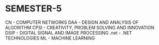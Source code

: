 # SEMESTER-5

CN - COMPUTER NETWORKS
DAA - DESIGN AND ANALYSIS OF ALGORITHM
CPSI - CREATIVITY, PROBLEM SOLVING AND INNOVATION
DSIP - DIGITAL SIGNAL AND IMAGE PROCESSING
.net - .NET TECHNOLOGIES
ML - MACHINE LEARNING
